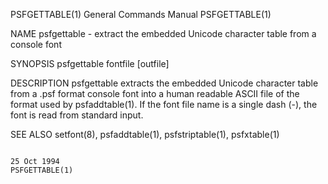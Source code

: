 PSFGETTABLE(1)                                                                          General Commands Manual                                                                         PSFGETTABLE(1)

NAME
       psfgettable - extract the embedded Unicode character table from a console font

SYNOPSIS
       psfgettable fontfile [outfile]

DESCRIPTION
       psfgettable  extracts  the  embedded Unicode character table from a .psf format console font into a human readable ASCII file of the format used by psfaddtable(1).  If the font file name is a
       single dash (-), the font is read from standard input.

SEE ALSO
       setfont(8), psfaddtable(1), psfstriptable(1), psfxtable(1)

                                                                                              25 Oct 1994                                                                               PSFGETTABLE(1)
